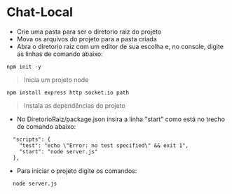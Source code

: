 # Chat-Local

- Crie uma pasta para ser o diretorio raiz do projeto
- Mova os arquivos do projeto para a pasta criada
- Abra o diretorio raiz com um editor de sua escolha e, no console, digite as linhas de comando abaixo:

```
npm init -y
```
> Inicia um projeto node
```
npm install express http socket.io path
```
> Instala as dependências do projeto

- No DiretorioRaiz/package.json insira a linha "start" como está no trecho de comando abaixo:

```
  "scripts": {
    "test": "echo \"Error: no test specified\" && exit 1",
    "start": "node server.js"
  },
```
- Para iniciar o projeto digite os comandos:

```
  node server.js
```

